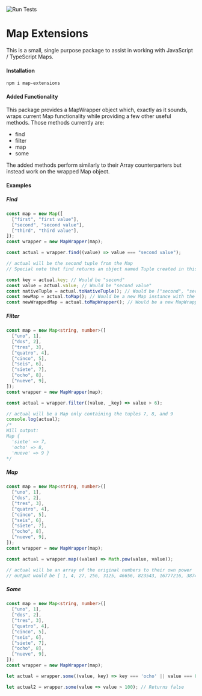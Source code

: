 ![Run Tests](https://github.com/cerealean/map-extensions/workflows/Run%20Tests/badge.svg?branch=master)

# Map Extensions

This is a small, single purpose package to assist in working with JavaScript / TypeScript Maps.

#### Installation

`npm i map-extensions`

#### Added Functionality

This package provides a MapWrapper object which, exactly as it sounds, wraps current Map functionality while providing a few other useful methods. Those methods currently are:

- find
- filter
- map
- some

The added methods perform similarly to their Array counterparters but instead work on the wrapped Map object.

#### Examples

##### Find

```typescript
const map = new Map([
  ["first", "first value"],
  ["second", "second value"],
  ["third", "third value"],
]);
const wrapper = new MapWrapper(map);

const actual = wrapper.find((value) => value === "second value");

// actual will be the second tuple from the Map
// Special note that find returns an object named Tuple created in this package. It is a wrapper for the native tuple to make its use more clear.

const key = actual.key; // Would be "second"
const value = actual.value; // Would be "second value"
const nativeTuple = actual.toNativeTuple(); // Would be ["second", "second value"]
const newMap = actual.toMap(); // Would be a new Map instance with the tuple included within it
const newWrappedMap = actual.toMapWrapper(); // Would be a new MapWrapper instance with the tuple included within it
```

##### Filter

```typescript
const map = new Map<string, number>([
  ["uno", 1],
  ["dos", 2],
  ["tres", 3],
  ["quatro", 4],
  ["cinco", 5],
  ["seis", 6],
  ["siete", 7],
  ["ocho", 8],
  ["nueve", 9],
]);
const wrapper = new MapWrapper(map);

const actual = wrapper.filter((value, _key) => value > 6);

// actual will be a Map only containing the tuples 7, 8, and 9
console.log(actual);
/*
Will output:
Map {
  'siete' => 7,
  'ocho' => 8,
  'nueve' => 9 }
*/
```

##### Map

```typescript
const map = new Map<string, number>([
  ["uno", 1],
  ["dos", 2],
  ["tres", 3],
  ["quatro", 4],
  ["cinco", 5],
  ["seis", 6],
  ["siete", 7],
  ["ocho", 8],
  ["nueve", 9],
]);
const wrapper = new MapWrapper(map);

const actual = wrapper.map((value) => Math.pow(value, value));

// actual will be an array of the original numbers to their own power
// output would be [ 1, 4, 27, 256, 3125, 46656, 823543, 16777216, 387420489 ]
```
##### Some

```typescript
const map = new Map<string, number>([
  ["uno", 1],
  ["dos", 2],
  ["tres", 3],
  ["quatro", 4],
  ["cinco", 5],
  ["seis", 6],
  ["siete", 7],
  ["ocho", 8],
  ["nueve", 9],
]);
const wrapper = new MapWrapper(map);

let actual = wrapper.some((value, key) => key === 'ocho' || value === 8); // Returns true

let actual2 = wrapper.some(value => value > 100); // Returns false
```
